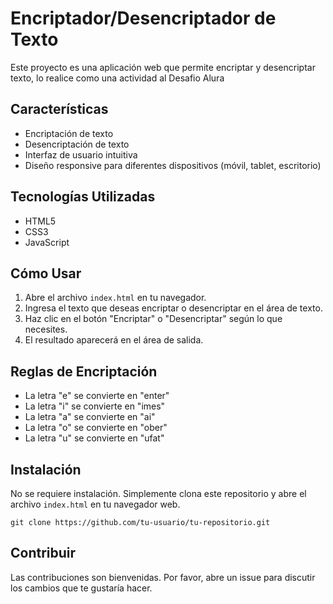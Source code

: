 # Encriptador/Desencriptador de Texto

   Este proyecto es una aplicación web que permite encriptar y desencriptar texto, lo realice como una actividad al Desafio Alura 

   ## Características

   - Encriptación de texto
   - Desencriptación de texto
   - Interfaz de usuario intuitiva
   - Diseño responsive para diferentes dispositivos (móvil, tablet, escritorio)

   ## Tecnologías Utilizadas

   - HTML5
   - CSS3
   - JavaScript

   ## Cómo Usar

   1. Abre el archivo `index.html` en tu navegador.
   2. Ingresa el texto que deseas encriptar o desencriptar en el área de texto.
   3. Haz clic en el botón "Encriptar" o "Desencriptar" según lo que necesites.
   4. El resultado aparecerá en el área de salida.

   ## Reglas de Encriptación

   - La letra "e" se convierte en "enter"
   - La letra "i" se convierte en "imes"
   - La letra "a" se convierte en "ai"
   - La letra "o" se convierte en "ober"
   - La letra "u" se convierte en "ufat"

   ## Instalación

   No se requiere instalación. Simplemente clona este repositorio y abre el archivo `index.html` en tu navegador web.

   ```
   git clone https://github.com/tu-usuario/tu-repositorio.git
   ```

   ## Contribuir

   Las contribuciones son bienvenidas. Por favor, abre un issue para discutir los cambios que te gustaría hacer.

   
